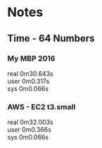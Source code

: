 # Notes

## Time - 64 Numbers

### My MBP 2016

real    0m30.643s\
user    0m0.317s\
sys     0m0.066s

### AWS - EC2 t3.small

real    0m32.003s\
user    0m0.366s\
sys     0m0.066s

